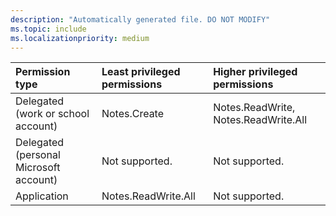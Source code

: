 ```yaml
---
description: "Automatically generated file. DO NOT MODIFY"
ms.topic: include
ms.localizationpriority: medium
---
```


|Permission type|Least privileged permissions|Higher privileged permissions|
|:---|:---|:---|
|Delegated (work or school account)|Notes.Create|Notes.ReadWrite, Notes.ReadWrite.All|
|Delegated (personal Microsoft account)|Not supported.|Not supported.|
|Application|Notes.ReadWrite.All|Not supported.|

